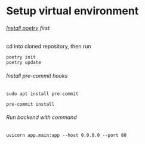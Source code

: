 # Setup virtual environment

###### [Install poetry](https://python-poetry.org/docs/#installation) first

cd into cloned repository, then run

```
poetry init
poetry update
```

###### Install pre-commit hooks

```
sudo apt install pre-commit
```

```
pre-commit install
```

###### Run backend with command

```
uvicorn app.main:app --host 0.0.0.0 --port 80
```
